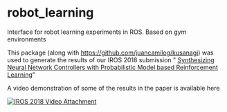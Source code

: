 # robot_learning
Interface for robot learning experiments in ROS. Based on gym environments


This package (along with https://github.com/juancamilog/kusanagi)  was used to generate the results of our IROS 2018 submission " [Synthesizing Neural Network Controllers with Probabilistic Model based Reinforcement Learning](http://www.cim.mcgill.ca/~gamboa/publications/iros_2018_model_based_rl.pdf)"

A video demonstration of some of the results in the paper is available here

[![IROS 2018 Video Attachment](http://img.youtube.com/vi/RasU8Opme_8/0.jpg)](http://www.youtube.com/watch?v=RasU8Opme_8)

